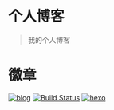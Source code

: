 # 个人博客

> 我的个人博客

# 徽章
[![blog](https://img.shields.io/badge/blog-tanglj.cn-brightgreen.svg)](https://tanglj.cn)
[![Build Status](https://travis-ci.org/cntanglijun/cntanglijun.github.io.svg?branch=source)](https://travis-ci.org/cntanglijun/cntanglijun.github.io)
[![hexo](https://img.shields.io/badge/hexo-3.6.0-blue.svg)](https://hexo.io)
